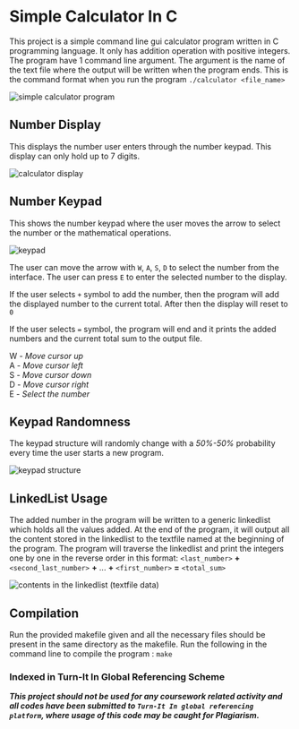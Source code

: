# Simple Calculator In C
This project is a simple command line gui calculator program written in C programming language. It only has addition operation with positive integers. The program have 1 command line argument. The argument is the name of the text file where the output will be written when the program ends. This is the command format when you run the program `./calculator <file_name>`

![simple calculator program](https://gcdnb.pbrd.co/images/KvWpo0PdirBc.png?o=1)

## Number Display
This displays the number user enters through the number keypad. This display can
only hold up to 7 digits. 

![calculator display](https://gcdnb.pbrd.co/images/B6ZIu0hpVNSy.png?o=1)

## Number Keypad
This shows the number keypad where the user moves the arrow to select the number or
the mathematical operations.

![keypad](https://gcdnb.pbrd.co/images/pAOdkU7b2V2A.png?o=1)

The user can move the arrow with `W`, `A`, `S`, `D` to select the number from the interface. The user can press `E` to enter the selected number to the display. 

If the user selects `+` symbol to add the number, then the program will add the displayed number to the current total. After then the display will reset to `0`

If the user selects `=` symbol, the program will end and it prints the added numbers and the current total sum to the output file.

W - *Move cursor up*<br>
A - *Move cursor left*<br>
S - *Move cursor down*<br>
D - *Move cursor right*<br>
E - *Select the number*

## Keypad Randomness
The keypad structure will randomly change with a *50%-50%* probability every time the user starts a new program.

![keypad structure](https://gcdnb.pbrd.co/images/K3UrtX1GuJxs.png?o=1)

## LinkedList Usage
The added number in the program will be written to a generic linkedlist which holds all the values added. At the end of the program, it will output all the content stored in the linkedlist to the textfile named at the beginning of the program. The program will traverse the linkedlist and print the integers one by one in the reverse order in this format:
`<last_number>` **+** `<second_last_number>` **+** ... **+** `<first_number>` **=** `<total_sum>`

![contents in the linkedlist (textfile data)](https://gcdnb.pbrd.co/images/Y9EeXhnIJ4M2.png?o=1)

## Compilation
Run the provided makefile given and all the necessary files should be present in the same directory as the makefile. Run the following in the command line to compile the program : `make` 

### Indexed in Turn-It In Global Referencing Scheme

***This project should not be used for any coursework related activity and all codes have been submitted to `Turn-It In global referencing platform`, where usage of this code may be caught for Plagiarism.***
